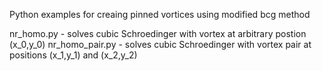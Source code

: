 Python examples for creaing pinned vortices using modified bcg method

nr_homo.py - solves cubic Schroedinger with vortex at arbitrary postion (x_0,y_0)
nr_homo_pair.py - solves cubic Schroedinger with vortex pair at positions (x_1,y_1) and (x_2,y_2)
